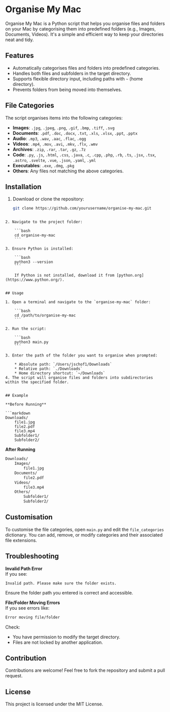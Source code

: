 # Organise My Mac

Organise My Mac is a Python script that helps you organise files and folders on your Mac by categorising them into predefined folders (e.g., Images, Documents, Videos). It's a simple and efficient way to keep your directories neat and tidy.

## Features

- Automatically categorises files and folders into predefined categories.
- Handles both files and subfolders in the target directory.
- Supports flexible directory input, including paths with `~` (home directory).
- Prevents folders from being moved into themselves.

## File Categories

The script organises items into the following categories:

- **Images**: `.jpg`, `.jpeg`, `.png`, `.gif`, `.bmp`, `.tiff`, `.svg`
- **Documents**: `.pdf`, `.doc`, `.docx`, `.txt`, `.xls`, `.xlsx`, `.ppt`, `.pptx`
- **Audio**: `.mp3`, `.wav`, `.aac`, `.flac`, `.ogg`
- **Videos**: `.mp4`, `.mov`, `.avi`, `.mkv`, `.flv`, `.wmv`
- **Archives**: `.zip`, `.rar`, `.tar`, `.gz`, `.7z`
- **Code**: `.py`, `.js`, `.html`, `.css`, `.java`, `.c`, `.cpp`, `.php`, `.rb`, `.ts`, `.jsx`, `.tsx`, `.astro`, `.svelte`, `.vue`, `.json`, `.yaml`, `.yml`
- **Executables**: `.exe`, `.dmg`, `.pkg`
- **Others**: Any files not matching the above categories.

## Installation

1. Download or clone the repository:
   ```bash
   git clone https://github.com/yourusername/organise-my-mac.git
```

2. Navigate to the project folder:
    
    ```bash
    cd organise-my-mac
    ```
    
3. Ensure Python is installed:
    
    ```bash
    python3 --version
    ```
    
    If Python is not installed, download it from [python.org](https://www.python.org/).
    

## Usage

1. Open a terminal and navigate to the `organise-my-mac` folder:
    
    ```bash
    cd /path/to/organise-my-mac
    ```
    
2. Run the script:
    
    ```bash
    python3 main.py
    ```
    
3. Enter the path of the folder you want to organise when prompted:
    
    * Absolute path: `/Users/jschof1/Downloads`
    * Relative path: `./Downloads`
    * Home directory shortcut: `~/Downloads`
4. The script will organise files and folders into subdirectories within the specified folder.
    

## Example

**Before Running**

```markdown
Downloads/
    file1.jpg
    file2.pdf
    file3.mp4
    Subfolder1/
    Subfolder2/
```

**After Running**

```markdown
Downloads/
    Images/
        file1.jpg
    Documents/
        file2.pdf
    Videos/
        file3.mp4
    Others/
        Subfolder1/
        Subfolder2/
```

## Customisation

To customise the file categories, open `main.py` and edit the `file_categories` dictionary. You can add, remove, or modify categories and their associated file extensions.

## Troubleshooting

**Invalid Path Error**  
If you see:

```arduino
Invalid path. Please make sure the folder exists.
```

Ensure the folder path you entered is correct and accessible.

**File/Folder Moving Errors**  
If you see errors like:

```bash
Error moving file/folder
```

Check:

* You have permission to modify the target directory.
* Files are not locked by another application.

## Contribution

Contributions are welcome! Feel free to fork the repository and submit a pull request.

## License

This project is licensed under the MIT License.